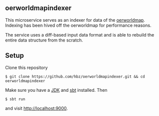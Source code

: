 ## oerworldmapindexer

This microservice serves as an indexer for data of the [oerworldmap](https://github.com/hbz/oerworldmap). Indexing has been hived off the oerworldmap for performance reasons.

The service uses a diff-based input data format and is able to rebuild the entire data structure from the scratch.

## Setup

Clone this repository

    $ git clone https://github.com/hbz/oerworldmapindexer.git && cd oerworldmapindexer

Make sure you have a
[JDK](http://www.oracle.com/technetwork/java/javase/downloads/jdk8-downloads-2133151.html)
and [sbt](http://www.scala-sbt.org/download.html) installed. Then

    $ sbt run

and visit [http://localhost:9000](http://localhost:9000).
